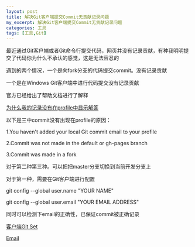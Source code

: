 ```yaml
---
layout: post
title: 解决Git客户端提交Commit无贡献记录问题
my_excerpt: 解决Git客户端提交Commit无贡献记录问题
categories: 工具
tags: [工具,Git]
---
```


最近通过Git客户端或者Git命令行提交代码，网页并没有记录贡献，有种我明明提交了代码你为什么不承认的感觉，这是无法容忍的

遇到的两个情况，一个是向fork分支的代码提交commit。没有记录贡献

一个是在Windows Git客户端中进行代码提交没有记录贡献

官方已经给出了帮助文档进行了解释

<a href="https://help.github.com/articles/why-are-my-contributions-not-showing-up-on-my-profile/">为什么我的记录没有在profile中显示解答</a>


以下是三中commit没有出现在profile的原因：

1.You haven't added your local Git commit email to your profile

2.Commit was not made in the default or gh-pages branch

3.Commit was made in a fork


对于第二种第三种。可以把把master分支切换到当前开发分支上

对于第一种，需要在Git客户端进行配置

git config --global user.name "YOUR NAME"

git config --global user.email "YOUR EMAIL ADDRESS"

同时可以检测下email的正确性，已保证commit被正确记录

<a href="https://help.github.com/articles/set-up-git/">客户端Git Set</a>

<a href="https://help.github.com/articles/keeping-your-email-address-private/">Email</a>


